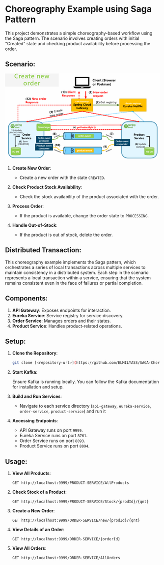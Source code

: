 # Choreography Example using Saga Pattern

This project demonstrates a simple choreography-based workflow using the Saga pattern. The scenario involves creating orders with initial "Created" state and checking product availability before processing the order.

## Scenario:

![Alt text](./Capture.PNG)

1. **Create New Order**:

   - Create a new order with the state `CREATED`.

2. **Check Product Stock Availability**:

   - Check the stock availability of the product associated with the order.

3. **Process Order**:

   - If the product is available, change the order state to `PROCESSING`.

4. **Handle Out-of-Stock**:
   - If the product is out of stock, delete the order.

## Distributed Transaction:

This choreography example implements the Saga pattern, which orchestrates a series of local transactions across multiple services to maintain consistency in a distributed system. Each step in the scenario represents a local transaction within a service, ensuring that the system remains consistent even in the face of failures or partial completion.

## Components:

1. **API Gateway**: Exposes endpoints for interaction.
2. **Eureka Service**: Service registry for service discovery.
3. **Order Service**: Manages orders and their states.
4. **Product Service**: Handles product-related operations.

## Setup:

1. **Clone the Repository**:

   ```bash
   git clone [<repository-url>](https://github.com/ELMILYASS/SAGA-Choreography-Kafka.git)
   ```

2. **Start Kafka**:

   Ensure Kafka is running locally. You can follow the Kafka documentation for installation and setup.

3. **Build and Run Services**:

   - Navigate to each service directory (`api-gateway`, `eureka-service`, `order-service`, `product-service`) and run it

4. **Accessing Endpoints**:

   - API Gateway runs on port `9999`.
   - Eureka Service runs on port `8761`.
   - Order Service runs on port `8093`.
   - Product Service runs on port `8094`.

## Usage:

1. **View All Products**:

   ```http
   GET http://localhost:9999/PRODUCT-SERVICE/AllProducts
   ```

2. **Check Stock of a Product**:

   ```http
   GET http://localhost:9999/PRODUCT-SERVICE/Stock/{prodId}/{qnt}
   ```

3. **Create a New Order**:

   ```http
   GET http://localhost:9999/ORDER-SERVICE/new/{prodId}/{qnt}
   ```

4. **View Details of an Order**:

   ```http
   GET http://localhost:9999/ORDER-SERVICE/{orderId}
   ```

5. **View All Orders**:

   ```http
   GET http://localhost:9999/ORDER-SERVICE/AllOrders
   ```

